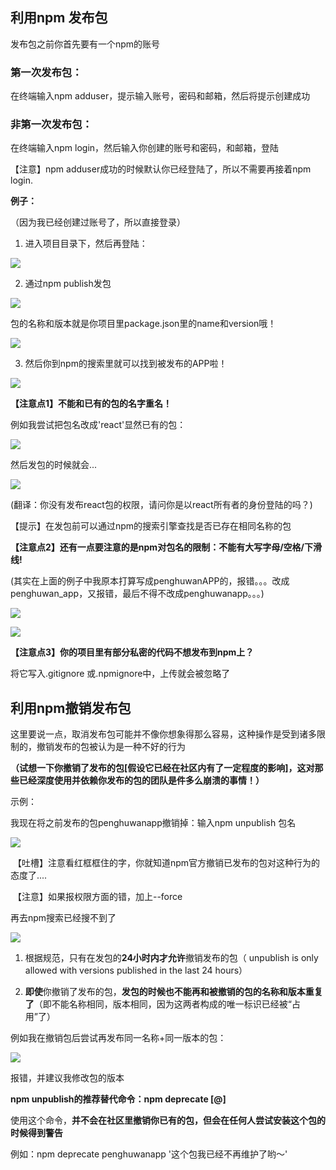 
## 利用npm 发布包

发布包之前你首先要有一个npm的账号

### 第一次发布包：

在终端输入npm adduser，提示输入账号，密码和邮箱，然后将提示创建成功

### 非第一次发布包：

在终端输入npm login，然后输入你创建的账号和密码，和邮箱，登陆

【注意】npm adduser成功的时候默认你已经登陆了，所以不需要再接着npm login.

**例子：**

（因为我已经创建过账号了，所以直接登录）

1. 进入项目目录下，然后再登陆：

![](https://images2015.cnblogs.com/blog/1060770/201706/1060770-20170609202446840-1610696376.png)

2. 通过npm publish发包

![](https://images2015.cnblogs.com/blog/1060770/201706/1060770-20170609202514403-849332036.png)

包的名称和版本就是你项目里package.json里的name和version哦！

![](https://images2015.cnblogs.com/blog/1060770/201706/1060770-20170609202540872-285752890.png)

3. 然后你到npm的搜索里就可以找到被发布的APP啦！

![](https://images2015.cnblogs.com/blog/1060770/201706/1060770-20170609202554387-223704071.png)

**【注意点1】不能和已有的包的名字重名！**

例如我尝试把包名改成'react'显然已有的包：

![](https://images2015.cnblogs.com/blog/1060770/201706/1060770-20170609202622778-691361295.png)

然后发包的时候就会...

![](https://images2015.cnblogs.com/blog/1060770/201706/1060770-20170609202701200-1982551319.png)

(翻译：你没有发布react包的权限，请问你是以react所有者的身份登陆的吗？)

【提示】在发包前可以通过npm的搜索引擎查找是否已存在相同名称的包

**【注意点2】还有一点要注意的是npm对包名的限制：不能有大写字母/空格/下滑线!**

(其实在上面的例子中我原本打算写成penghuwanAPP的，报错。。。改成penghuwan_app，又报错，最后不得不改成penghuwanapp。。。)

![](https://images2015.cnblogs.com/blog/1060770/201706/1060770-20170609202724981-936653704.png)

![](https://images2015.cnblogs.com/blog/1060770/201706/1060770-20170609202749747-1696746026.png)

**【注意点3】你的项目里有部分私密的代码不想发布到npm上？**

将它写入.gitignore 或.npmignore中，上传就会被忽略了

## 利用npm撤销发布包

这里要说一点，取消发布包可能并不像你想象得那么容易，这种操作是受到诸多限制的，撤销发布的包被认为是一种不好的行为

**（试想一下你撤销了发布的包[假设它已经在社区内有了一定程度的影响]，这对那些已经深度使用并依赖你发布的包的团队是件多么崩溃的事情！）**

示例：

我现在将之前发布的包penghuwanapp撤销掉：输入npm unpublish 包名

![](https://images2015.cnblogs.com/blog/1060770/201706/1060770-20170609202809872-2061110882.png)

 【吐槽】注意看红框框住的字，你就知道npm官方撤销已发布的包对这种行为的态度了....

 【注意】如果报权限方面的错，加上--force

再去npm搜索已经搜不到了

![](https://images2015.cnblogs.com/blog/1060770/201706/1060770-20170609202853184-1883393075.png)

1. 根据规范，只有在发包的**24小时内才允许**撤销发布的包（ unpublish is only allowed with versions published in the last 24 hours）

2. **即使**你撤销了发布的包，**发包的时候也不能再和被撤销的包的名称和版本重复了**（即不能名称相同，版本相同，因为这两者构成的唯一标识已经被“占用”了）

例如我在撤销包后尝试再发布同一名称+同一版本的包：

![](https://images2015.cnblogs.com/blog/1060770/201706/1060770-20170609202937153-1561244414.png)

报错，并建议我修改包的版本

**npm unpublish的推荐替代命令：npm deprecate <pkg>[@<version>] <message>**

使用这个命令，**并不会在社区里撤销你已有的包，但会在任何人尝试安装这个包的时候得到警告**

例如：npm deprecate penghuwanapp '这个包我已经不再维护了哟～'